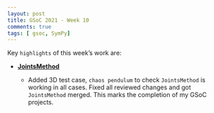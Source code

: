 ```yaml
---
layout: post
title: GSoC 2021 - Week 10
comments: true
tags: [ gsoc, SymPy]
---
```


Key `highlights` of this week’s work are:

* **[JointsMethod](https://github.com/sympy/sympy/pull/21759)**

  * Added 3D test case, `chaos pendulum` to check `JointsMethod` is working in all cases.
    Fixed all reviewed changes and got `JointsMethod` merged.
    This marks the completion of my GSoC projects.
